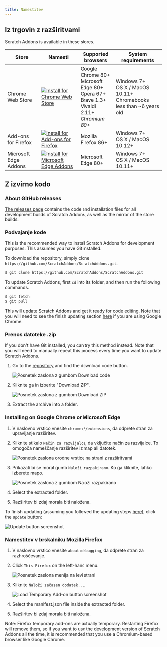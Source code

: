 ```yaml
---
title: Namestitev
---
```


## Iz trgovin z razširitvami

Scratch Addons is available in these stores.

| Store | Namesti | Supported browsers | System requirements |
| - | - | - | - |
| Chrome Web Store | [![Install for Chrome Web Store](https://img.shields.io/chrome-web-store/v/fbeffbjdlemaoicjdapfpikkikjoneco?style=flat-square&logo=google-chrome&logoColor=white&label=install&color=4285F4)](https://chrome.google.com/webstore/detail/fbeffbjdlemaoicjdapfpikkikjoneco) | Google Chrome 80+<br />Microsoft Edge 80+<br />Opera 67+<br />Brave 1.3+<br />Vivaldi 2.11+<br />*Chromium 80+* | Windows 7+<br />OS X / MacOS 10.11+<br />Chromebooks less than ~6 years old
| Add-ons for Firefox | [![Install for Add-ons for Firefox](https://img.shields.io/amo/v/scratch-messaging-extension?style=flat-square&logo=firefox-browser&logoColor=white&label=install&color=FF7139)](https://addons.mozilla.org/firefox/addon/scratch-messaging-extension/) | Mozilla Firefox 86+ | Windows 7+<br />OS X / MacOS 10.12+
| Microsoft Edge Addons | [![Install for Microsoft Edge Addons](https://img.shields.io/badge/dynamic/json?style=flat-square&logo=microsoftedge&logoColor=white&label=install&color=0078D7&prefix=v&query=%24.version&url=https%3A%2F%2Fmicrosoftedge.microsoft.com%2Faddons%2Fgetproductdetailsbycrxid%2Filiepgjnemckemgnledoipfiilhajdjj)](https://microsoftedge.microsoft.com/addons/detail/iliepgjnemckemgnledoipfiilhajdjj) | Microsoft Edge 80+ | Windows 7+<br />OS X / MacOS 10.11+

## Z izvirno kodo

### About GitHub releases

[The releases page](https://github.com/ScratchAddons/ScratchAddons/releases) contains the code and installation files for all development builds of Scratch Addons, as well as the mirror of the store builds.

### Podvajanje kode

This is the recommended way to install Scratch Addons for development purposes. This assumes you have Git installed.

To download the repository, simply clone `https://github.com/ScratchAddons/ScratchAddons.git`.

```sh
$ git clone https://github.com/ScratchAddons/ScratchAddons.git
```
To update Scratch Addons, first `cd` into its folder, and then run the following commands.

```sh
$ git fetch
$ git pull
```

This will update Scratch Addons and get it ready for code editing. Note that you will need to see the finish updating section [here](#install-on-google-chrome) if you are using Google Chrome.


### Prenos datoteke .zip

If you don't have Git installed, you can try this method instead. Note that you will need to manually repeat this process every time you want to update Scratch Addons.

1. Go to the [repository](https://github.com/ScratchAddons/ScratchAddons) and find the download code button.

   ![Posnetek zaslona z gumbom Download code](/assets/img/docs/download-code-button.png)

2. Kliknite ga in izberite "Download ZIP".

   ![Posnetek zaslona z gumbom Download ZIP](/assets/img/docs/download-zipball-button.png)

3. Extract the archive into a folder.

### Installing on Google Chrome or Microsoft Edge

1. V naslovno vrstico vnesite `chrome://extensions`, da odprete stran za upravljanje razširitev.

2. Kliknite stikalo `Način za razvijalce`, da vključite način za razvijalce. To omogoča nameščanje razširitev iz map ali datotek.

   ![Posnetek zaslona orodne vrstice na strani z razširitvami](/assets/img/docs/developer-mode-toggle.png)

3. Prikazati bi se moral gumb `Naloži razpakirano`. Ko ga kliknite, lahko izberete mapo.

   ![Posnetek zaslona z gumbom Naloži razpakirano](/assets/img/docs/load-unpacked-button.png)

4. Select the extracted folder.
5. Razširitev bi zdaj morala biti naložena.

To finish updating (assuming you followed the updating steps [here](#cloning-the-repository)), click the `Update` button:

![Update button screenshot](/assets/img/docs/update-button.png)


### Namestitev v brskalniku Mozilla Firefox

1. V naslovno vrstico vnesite `about:debugging`, da odprete stran za razhroščevanje.

2. Click `This Firefox` on the left-hand menu.

   ![Posnetek zaslona menija na levi strani](/assets/img/docs/left-hand-menu.png)

4. Kliknite `Naloži začasen dodatek...`.

   ![Load Temporary Add-on button screenshot](/assets/img/docs/load-addon.png)

6. Select the manifest.json file inside the extracted folder.
7. Razširitev bi zdaj morala biti naložena.

Note: Firefox temporary add-ons are actually temporary. Restarting Firefox will remove them, so if you want to use the development version of Scratch Addons all the time, it is recommended that you use a Chromium-based browser like Google Chrome.

